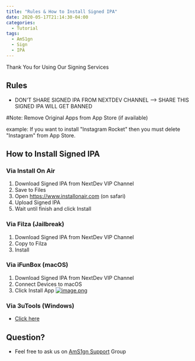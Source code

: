 ```yaml
---
title: "Rules & How to Install Signed IPA"
date: 2020-05-17T21:14:30-04:00
categories:
  - Tutorial
tags:
  - AmS1gn
  - Sign
  - IPA
---
```


Thank You for Using Our Signing Services

## Rules
- DON'T SHARE SIGNED IPA FROM NEXTDEV CHANNEL --> SHARE THIS SIGNED IPA WILL GET BANNED

#Note: Remove Original Apps from App Store (if available)

example: If you want to install "Instagram Rocket" then you must delete "Instagram" from App Store.

## How to Install Signed IPA

### Via Install On Air
1. Download Signed IPA from NextDev VIP Channel
2. Save to Files
3. Open https://www.installonair.com (on safari)
4. Upload Signed IPA
5. Wait until finish and click Install


### Via Filza (Jailbreak)
1. Download Signed IPA from NextDev VIP Channel
2. Copy to Filza
3. Install


### Via iFunBox (macOS)
1. Download Signed IPA from NextDev VIP Channel
2. Connect Devices to macOS
3. Click Install App
[![image.png](https://i.postimg.cc/0j96TsHc/image.png)](https://postimg.cc/k6hXSkCb)


### Via 3uTools (Windows)
- [Click here](https://telegra.ph/How-to-Install-ipa-file-in-Unjailbroken-iPhone-Using-3uTools-12-15?r=39108171)

## Question?
- Feel free to ask us on [AmS1gn Support](https://t.me/AmS1gn) Group


[jekyll-docs]: https://jekyllrb.com/docs/home
[jekyll-gh]:   https://github.com/jekyll/jekyll
[jekyll-talk]: https://talk.jekyllrb.com/
